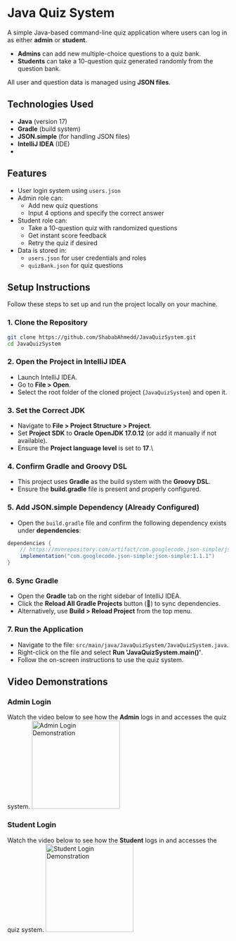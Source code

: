 # Java Quiz System
A simple Java-based command-line quiz application where users can log in as either **admin** or **student**.

- **Admins** can add new multiple-choice questions to a quiz bank.
- **Students** can take a 10-question quiz generated randomly from the question bank.

All user and question data is managed using **JSON files**.

## Technologies Used

- **Java** (version 17)
- **Gradle** (build system)
- **JSON.simple** (for handling JSON files)
- **IntelliJ IDEA** (IDE)
- 

## Features

- User login system using `users.json`
- Admin role can:
  - Add new quiz questions
  - Input 4 options and specify the correct answer
- Student role can:
  - Take a 10-question quiz with randomized questions
  - Get instant score feedback
  - Retry the quiz if desired
- Data is stored in:
  - `users.json` for user credentials and roles
  - `quizBank.json` for quiz questions

## Setup Instructions

Follow these steps to set up and run the project locally on your machine.

### 1. Clone the Repository

```bash
git clone https://github.com/ShababAhmedd/JavaQuizSystem.git
cd JavaQuizSystem
```

### 2. Open the Project in IntelliJ IDEA

- Launch IntelliJ IDEA.
- Go to **File > Open**.
- Select the root folder of the cloned project (`JavaQuizSystem`) and open it.


### 3. Set the Correct JDK

- Navigate to **File > Project Structure > Project**.
- Set **Project SDK** to **Oracle OpenJDK 17.0.12** (or add it manually if not available).
- Ensure the **Project language level** is set to **17**.\


### 4. Confirm Gradle and Groovy DSL

- This project uses **Gradle** as the build system with the **Groovy DSL**.
- Ensure the **build.gradle** file is present and properly configured.


### 5. Add JSON.simple Dependency (Already Configured)

- Open the `build.gradle` file and confirm the following dependency exists under **dependencies**:

```groovy
dependencies {
    // https://mvnrepository.com/artifact/com.googlecode.json-simple/json-simple
    implementation("com.googlecode.json-simple:json-simple:1.1.1")
}
```


### 6. Sync Gradle

- Open the **Gradle** tab on the right sidebar of IntelliJ IDEA.
- Click the **Reload All Gradle Projects** button (🔄) to sync dependencies.
- Alternatively, use **Build > Reload Project** from the top menu.


### 7. Run the Application

- Navigate to the file: `src/main/java/JavaQuizSystem/JavaQuizSystem.java`.
- Right-click on the file and select **Run 'JavaQuizSystem.main()'**.
- Follow the on-screen instructions to use the quiz system.


## Video Demonstrations
### Admin Login
Watch the video below to see how the **Admin** logs in and accesses the quiz system.
<a href="https://youtu.be/EsrnJkhmPYg" target="_blank">
  <img src="https://img.youtube.com/vi/EsrnJkhmPYg/0.jpg" alt="Admin Login Demonstration" width="200"/>
</a>

### Student Login
Watch the video below to see how the **Student** logs in and accesses the quiz system.
<a href="https://youtu.be/HyQ_S8HO2Mk" target="_blank">
  <img src="https://img.youtube.com/vi/EsrnJkhmPYg/0.jpg" alt="Student Login Demonstration" width="200"/>
</a>
